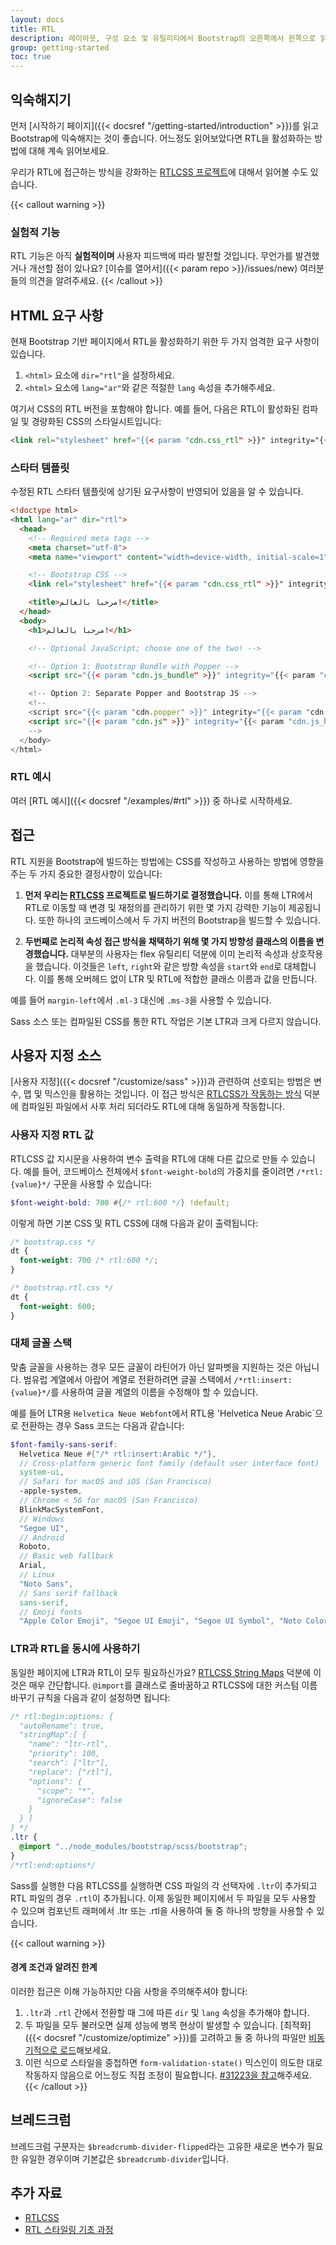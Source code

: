 ```yaml
---
layout: docs
title: RTL
description: 레이아웃, 구성 요소 및 유틸리티에서 Bootstrap의 오른쪽에서 왼쪽으로 읽는 텍스트의 지원을 활성화하는 방법을 알아보세요.
group: getting-started
toc: true
---
```


## 익숙해지기

먼저 [시작하기 페이지]({{< docsref "/getting-started/introduction" >}})를 읽고 Bootstrap에 익숙해지는 것이 좋습니다. 어느정도 읽어보았다면 RTL을 활성화하는 방법에 대해 계속 읽어보세요.

우리가 RTL에 접근하는 방식을 강화하는 [RTLCSS 프로젝트](https://rtlcss.com/)에 대해서 읽어볼 수도 있습니다.

{{< callout warning >}}
### 실험적 기능

RTL 기능은 아직 **실험적이며** 사용자 피드백에 따라 발전할 것입니다. 무언가를 발견했거나 개선할 점이 있나요? [이슈를 열어서]({{< param repo >}}/issues/new) 여러분들의 의견을 알려주세요.
{{< /callout >}}

## HTML 요구 사항

현재 Bootstrap 기반 페이지에서 RTL을 활성화하기 위한 두 가지 엄격한 요구 사항이 있습니다.

1. `<html>` 요소에 `dir="rtl"`을 설정하세요.
2. `<html>` 요소에 `lang="ar"`와 같은 적절한 `lang` 속성을 추가해주세요.

여기서 CSS의 RTL 버전을 포함해야 합니다. 예를 들어, 다음은 RTL이 활성화된 컴파일 및 경량화된 CSS의 스타일시트입니다:

```html
<link rel="stylesheet" href="{{< param "cdn.css_rtl" >}}" integrity="{{< param "cdn.css_rtl_hash" >}}" crossorigin="anonymous">
```

### 스타터 템플릿

수정된 RTL 스타터 템플릿에 상기된 요구사항이 반영되어 있음을 알 수 있습니다.

```html
<!doctype html>
<html lang="ar" dir="rtl">
  <head>
    <!-- Required meta tags -->
    <meta charset="utf-8">
    <meta name="viewport" content="width=device-width, initial-scale=1">

    <!-- Bootstrap CSS -->
    <link rel="stylesheet" href="{{< param "cdn.css_rtl" >}}" integrity="{{< param "cdn.css_rtl_hash" >}}" crossorigin="anonymous">

    <title>مرحبا بالعالم!</title>
  </head>
  <body>
    <h1>مرحبا بالعالم!</h1>

    <!-- Optional JavaScript; choose one of the two! -->

    <!-- Option 1: Bootstrap Bundle with Popper -->
    <script src="{{< param "cdn.js_bundle" >}}" integrity="{{< param "cdn.js_bundle_hash" >}}" crossorigin="anonymous"></script>

    <!-- Option 2: Separate Popper and Bootstrap JS -->
    <!--
    <script src="{{< param "cdn.popper" >}}" integrity="{{< param "cdn.popper_hash" >}}" crossorigin="anonymous"></script>
    <script src="{{< param "cdn.js" >}}" integrity="{{< param "cdn.js_hash" >}}" crossorigin="anonymous"></script>
    -->
  </body>
</html>
```

### RTL 예시

여러 [RTL 예시]({{< docsref "/examples/#rtl" >}}) 중 하나로 시작하세요.

## 접근

RTL 지원을 Bootstrap에 빌드하는 방법에는 CSS를 작성하고 사용하는 방법에 영향을 주는 두 가지 중요한 결정사항이 있습니다:

1. **먼저 우리는 [RTLCSS](https://rtlcss.com/) 프로젝트로 빌드하기로 결정했습니다.** 이를 통해 LTR에서 RTL로 이동할 때 변경 및 재정의를 관리하기 위한 몇 가지 강력한 기능이 제공됩니다. 또한 하나의 코드베이스에서 두 가지 버전의 Bootstrap을 빌드할 수 있습니다.

2. **두번째로 논리적 속성 접근 방식을 채택하기 위해 몇 가지 방향성 클래스의 이름을 변경했습니다.** 대부분의 사용자는 flex 유틸리티 덕분에 이미 논리적 속성과 상호작용을 했습니다. 이것들은 `left`, `right`와 같은 방향 속성을 `start`와 `end`로 대체합니다. 이를 통해 오버헤드 없이 LTR 및 RTL에 적합한 클래스 이름과 값을 만듭니다.

  예를 들어 `margin-left`에서 `.ml-3` 대신에 `.ms-3`을 사용할 수 있습니다.

Sass 소스 또는 컴파일된 CSS를 통한 RTL 작업은 기본 LTR과 크게 다르지 않습니다.

## 사용자 지정 소스
[사용자 지정]({{< docsref "/customize/sass" >}})과 관련하여 선호되는 방법은 변수, 맵 및 믹스인을 활용하는 것입니다. 이 접근 방식은 [RTLCSS가 작동하는 방식]((https://rtlcss.com/learn/getting-started/why-rtlcss/)) 덕분에 컴파일된 파일에서 사후 처리 되더라도 RTL에 대해 동일하게 작동합니다.

### 사용자 지정 RTL 값

RTLCSS 값 지시문을 사용하여 변수 출력을 RTL에 대해 다른 값으로 만들 수 있습니다. 예를 들어, 코드베이스 전체에서 `$font-weight-bold`의 가중치를 줄이려면 `/*rtl: {value}*/` 구문을 사용할 수 있습니다:

```scss
$font-weight-bold: 700 #{/* rtl:600 */} !default;
```

이렇게 하면 기본 CSS 및 RTL CSS에 대해 다음과 같이 출력됩니다:

```css
/* bootstrap.css */
dt {
  font-weight: 700 /* rtl:600 */;
}

/* bootstrap.rtl.css */
dt {
  font-weight: 600;
}
```

### 대체 글꼴 스택

맞춤 글꼴을 사용하는 경우 모든 글꼴이 라틴어가 아닌 알파벳을 지원하는 것은 아닙니다. 범유럽 계열에서 아랍어 계열로 전환하려면 글꼴 스택에서 `/*rtl:insert: {value}*/`를 사용하여 글꼴 계열의 이름을 수정해야 할 수 있습니다.

예를 들어 LTR용 `Helvetica Neue Webfont`에서 RTL용 'Helvetica Neue Arabic`으로 전환하는 경우 Sass 코드는 다음과 같습니다:

```scss
$font-family-sans-serif:
  Helvetica Neue #{"/* rtl:insert:Arabic */"},
  // Cross-platform generic font family (default user interface font)
  system-ui,
  // Safari for macOS and iOS (San Francisco)
  -apple-system,
  // Chrome < 56 for macOS (San Francisco)
  BlinkMacSystemFont,
  // Windows
  "Segoe UI",
  // Android
  Roboto,
  // Basic web fallback
  Arial,
  // Linux
  "Noto Sans",
  // Sans serif fallback
  sans-serif,
  // Emoji fonts
  "Apple Color Emoji", "Segoe UI Emoji", "Segoe UI Symbol", "Noto Color Emoji" !default;
```

### LTR과 RTL을 동시에 사용하기

동일한 페이지에 LTR과 RTL이 모두 필요하신가요? [RTLCSS String Maps](https://rtlcss.com/learn/usage-guide/string-map/) 덕분에 이것은 매우 간단합니다. `@import`를 클래스로 줄바꿈하고 RTLCSS에 대한 커스텀 이름 바꾸기 규칙을 다음과 같이 설정하면 됩니다:

```scss
/* rtl:begin:options: {
  "autoRename": true,
  "stringMap":[ {
    "name": "ltr-rtl",
    "priority": 100,
    "search": ["ltr"],
    "replace": ["rtl"],
    "options": {
      "scope": "*",
      "ignoreCase": false
    }
  } ]
} */
.ltr {
  @import "../node_modules/bootstrap/scss/bootstrap";
}
/*rtl:end:options*/
```

Sass를 실행한 다음 RTLCSS를 실행하면 CSS 파일의 각 선택자에 `.ltr`이 추가되고 RTL 파일의 경우 `.rtl`이 추가됩니다. 이제 동일한 페이지에서 두 파일을 모두 사용할 수 있으며 컴포넌트 래퍼에서 .ltr 또는 .rtl을 사용하여 둘 중 하나의 방향을 사용할 수 있습니다.

{{< callout warning >}}
#### 경계 조건과 알려진 한계

이러한 접근은 이해 가능하지만 다음 사항을 주의해주셔야 합니다:

1. `.ltr`과 `.rtl` 간에서 전환할 때 그에 따른 `dir` 및 `lang` 속성을 추가해야 합니다.
2. 두 파일을 모두 불러오면 실제 성능에 병목 현상이 발생할 수 있습니다. [최적화]({{< docsref "/customize/optimize" >}})를 고려하고 둘 중 하나의 파일만 [비동기적으로 로드](https://www.filamentgroup.com/lab/load-css-simpler/)해보세요.
3. 이런 식으로 스타일을 중첩하면 `form-validation-state()` 믹스인이 의도한 대로 작동하지 않음으로 어느정도 직접 조정이 필요합니다. [#31223을 참고](https://github.com/twbs/bootstrap/issues/31223)해주세요.
{{< /callout >}}

## 브레드크럼

브레드크럼 구분자는 `$breadcrumb-divider-flipped`라는 고유한 새로운 변수가 필요한 유일한 경우이며 기본값은 `$breadcrumb-divider`입니다.

## 추가 자료

- [RTLCSS](https://rtlcss.com/)
- [RTL 스타일링 기초 과정](https://rtlstyling.com/posts/rtl-styling)
